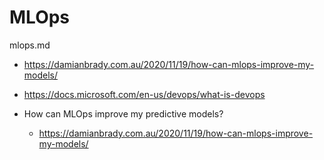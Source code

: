 # MLOps

mlops.md


*   https://damianbrady.com.au/2020/11/19/how-can-mlops-improve-my-models/


*   https://docs.microsoft.com/en-us/devops/what-is-devops

*   How can MLOps improve my predictive models?

    *   https://damianbrady.com.au/2020/11/19/how-can-mlops-improve-my-models/